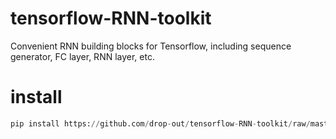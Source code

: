 # tensorflow-RNN-toolkit
Convenient RNN building blocks for Tensorflow, including sequence generator, FC layer, RNN layer, etc. 

# install
```python
pip install https://github.com/drop-out/tensorflow-RNN-toolkit/raw/master/dist/RnnToolkit-by-dropout-0.2.tar.gz
```
